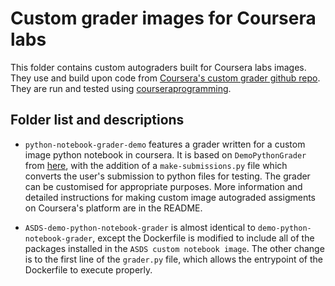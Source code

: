 # Custom grader images for Coursera labs

This folder contains custom autograders built for Coursera labs images. They use and build upon code from [Coursera's custom grader github repo](https://github.com/coursera/programming-assignments-demo/tree/master/custom-graders). They are run and tested using [courseraprogramming](https://github.com/coursera/courseraprogramming).

## Folder list and descriptions

- `python-notebook-grader-demo` features a grader written for a custom image python notebook in coursera. It is based on `DemoPythonGrader` from [here](https://github.com/coursera/programming-assignments-demo/tree/master/custom-graders), with the addition of a `make-submissions.py` file which converts the user's submission to python files for testing. The grader can be customised for appropriate purposes. More information and detailed instructions for making custom image autograded assigments on Coursera's platform are in the README.

- `ASDS-demo-python-notebook-grader` is almost identical to `demo-python-notebook-grader`, except the Dockerfile is modified to include all of the packages installed in the `ASDS custom notebook image`. The other change is to the first line of the `grader.py` file, which allows the entrypoint of the Dockerfile to execute properly.
